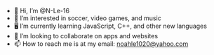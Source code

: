 - 👋 Hi, I’m @N-Le-16
- 👀 I’m interested in soccer, video games, and music
- 🖥 I’m currently learning JavaScript, C++, and other new languages 
- 💞️ I’m looking to collaborate on apps and websites
- 📫 How to reach me is at my email: noahle1020@yahoo.com

<!---
N-Le-16/N-Le-16 is a ✨ special ✨ repository because its `README.md` (this file) appears on your GitHub profile.
You can click the Preview link to take a look at your changes.
--->
